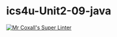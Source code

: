 # ics4u-Unit2-09-java

[![Mr Coxall's Super Linter](https://github.com/Peter-Gemmell/ics4u-Unit2-09-java/workflows/Mr%20Coxall's%20Super%20Linter/badge.svg)](https://github.com/Peter-Gemmell/ics4u-Unit2-09-java/actions/)
